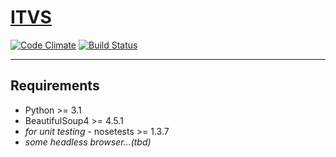 # [ITVS](https://comp523.github.io/ITVS)
[![Code Climate](https://codeclimate.com/github/comp523/ITVS/badges/gpa.svg)](https://codeclimate.com/github/comp523/ITVS)
[![Build Status](https://travis-ci.org/comp523/ITVS.svg?branch=master)](https://travis-ci.org/comp523/ITVS)

***

## Requirements
 - Python >= 3.1
 - BeautifulSoup4 >= 4.5.1
 - *for unit testing* - nosetests >= 1.3.7
 - *some headless browser...(tbd)*
